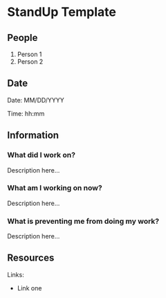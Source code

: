 # StandUp Template

## People
1. Person 1
2. Person 2

## Date
Date: MM/DD/YYYY

Time: hh:mm

## Information
### What did I work on?
Description here...
### What am I working on now?
Description here...
### What is preventing me from doing my work?
Description here...

## Resources
Links:
- Link one